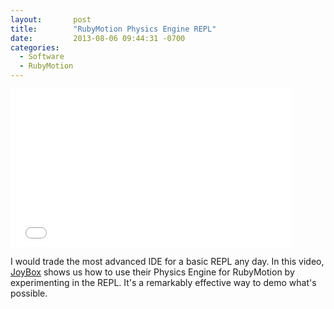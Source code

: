 ```yaml
---
layout:       post
title:        "RubyMotion Physics Engine REPL"
date:         2013-08-06 09:44:31 -0700
categories:
  - Software
  - RubyMotion
---
```


<iframe class="embedly-embed" src="//cdn.embedly.com/widgets/media.html?src=https%3A%2F%2Fplayer.vimeo.com%2Fvideo%2F71388927&url=https%3A%2F%2Fvimeo.com%2F71388927&image=http%3A%2F%2Fi.vimeocdn.com%2Fvideo%2F444934517_1280.jpg&key=d815972c91e546edb5d2d02e509f8b1c&type=text%2Fhtml&schema=vimeo" width="450" height="253" scrolling="no" frameborder="0" allowfullscreen></iframe>

I would trade the most advanced IDE for a basic REPL any day. In this video,  [JoyBox](http://joybox.io/)  shows us how to use their Physics Engine for RubyMotion by experimenting in the REPL. It's a remarkably effective way to demo what's possible.

